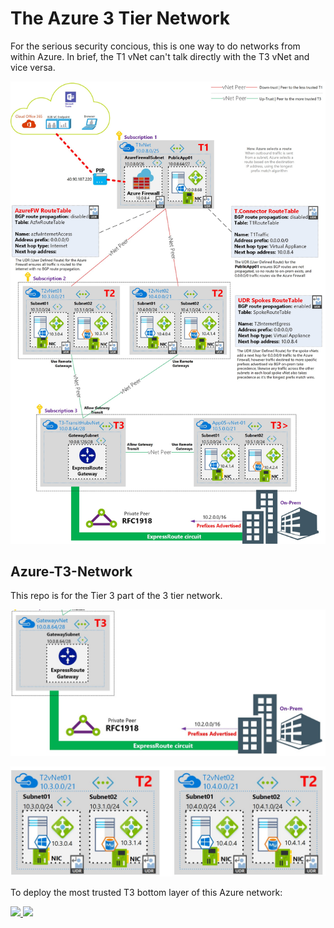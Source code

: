 # The Azure 3 Tier Network
For the serious security concious, this is one way to do networks from within Azure. In brief, the T1 vNet can't talk directly with the T3 vNet and vice versa. 

![AzureNetworkT1,T2,T3.jpg](AzureNetworkT1,T2,T3.jpg)

## Azure-T3-Network
This repo is for the Tier 3 part of the 3 tier network.

<p align="center">
  <img src="AzureNetworkT3.jpg">
</p>

![AzureNetworkT2.jpg](AzureNetworkT2.jpg)

To deploy the most trusted T3 bottom layer of this Azure network:

<a href="https://portal.azure.com/#create/Microsoft.Template/uri/https%3A%2F%2Fraw.githubusercontent.com%2Fmarckean%2FAzure-T3-Network%2Fmaster%2Fazuredeploy.json" target="_blank">
    <img src="http://azuredeploy.net/deploybutton.png"/>
</a>
<a href="http://armviz.io/#/?load=https%3A%2F%2Fraw.githubusercontent.com%2Fmarckean%2FAzure-T3-Network%2Fmaster%2Fazuredeploy.json" target="_blank">
    <img src="http://armviz.io/visualizebutton.png"/>
</a>